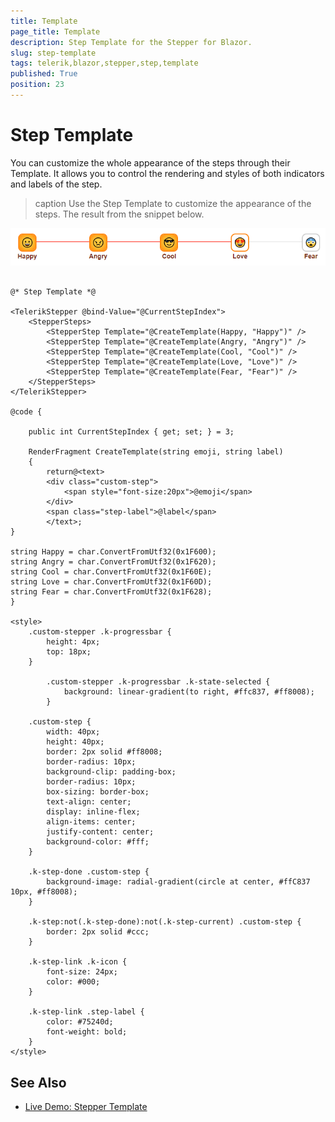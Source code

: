 ```yaml
---
title: Template
page_title: Template
description: Step Template for the Stepper for Blazor.
slug: step-template
tags: telerik,blazor,stepper,step,template
published: True
position: 23
---
```



# Step Template

You can customize the whole appearance of the steps through their Template. It allows you to control the rendering and styles of both indicators and labels of the step.

>caption Use the Step Template to customize the appearance of the steps. The result from the snippet below.

![Step Template](images/step-template-example.png)

````CSTHML

@* Step Template *@

<TelerikStepper @bind-Value="@CurrentStepIndex">
    <StepperSteps>
        <StepperStep Template="@CreateTemplate(Happy, "Happy")" />
        <StepperStep Template="@CreateTemplate(Angry, "Angry")" />
        <StepperStep Template="@CreateTemplate(Cool, "Cool")" />
        <StepperStep Template="@CreateTemplate(Love, "Love")" />
        <StepperStep Template="@CreateTemplate(Fear, "Fear")" />
    </StepperSteps>
</TelerikStepper>

@code {

    public int CurrentStepIndex { get; set; } = 3;

    RenderFragment CreateTemplate(string emoji, string label)
    {
        return@<text>
        <div class="custom-step">
            <span style="font-size:20px">@emoji</span>
        </div>
        <span class="step-label">@label</span>
        </text>;
}

string Happy = char.ConvertFromUtf32(0x1F600);
string Angry = char.ConvertFromUtf32(0x1F620);
string Cool = char.ConvertFromUtf32(0x1F60E);
string Love = char.ConvertFromUtf32(0x1F60D);
string Fear = char.ConvertFromUtf32(0x1F628);
}

<style>
    .custom-stepper .k-progressbar {
        height: 4px;
        top: 18px;
    }

        .custom-stepper .k-progressbar .k-state-selected {
            background: linear-gradient(to right, #ffc837, #ff8008);
        }

    .custom-step {
        width: 40px;
        height: 40px;
        border: 2px solid #ff8008;
        border-radius: 10px;
        background-clip: padding-box;
        border-radius: 10px;
        box-sizing: border-box;
        text-align: center;
        display: inline-flex;
        align-items: center;
        justify-content: center;
        background-color: #fff;
    }

    .k-step-done .custom-step {
        background-image: radial-gradient(circle at center, #ffC837 10px, #ff8008);
    }

    .k-step:not(.k-step-done):not(.k-step-current) .custom-step {
        border: 2px solid #ccc;
    }

    .k-step-link .k-icon {
        font-size: 24px;
        color: #000;
    }

    .k-step-link .step-label {
        color: #75240d;
        font-weight: bold;
    }
</style>
````

## See Also

  * [Live Demo: Stepper Template](https://demos.telerik.com/blazor-ui/stepper/template)
